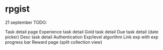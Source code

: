 # rpgist

21 september
TODO:

Task detail page
  Experience task detail
  Gold task detail 
  Due task detail (date picker)
  Desc task detail
Authentication
Exp/level algorithm
Link exp with exp progress bar
Reward page (split collection view)
